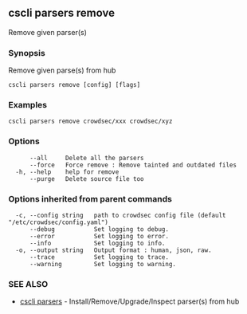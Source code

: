## cscli parsers remove

Remove given parser(s)

### Synopsis

Remove given parse(s) from hub

```
cscli parsers remove [config] [flags]
```

### Examples

```
cscli parsers remove crowdsec/xxx crowdsec/xyz
```

### Options

```
      --all     Delete all the parsers
      --force   Force remove : Remove tainted and outdated files
  -h, --help    help for remove
      --purge   Delete source file too
```

### Options inherited from parent commands

```
  -c, --config string   path to crowdsec config file (default "/etc/crowdsec/config.yaml")
      --debug           Set logging to debug.
      --error           Set logging to error.
      --info            Set logging to info.
  -o, --output string   Output format : human, json, raw.
      --trace           Set logging to trace.
      --warning         Set logging to warning.
```

### SEE ALSO

* [cscli parsers](cscli_parsers.md)	 - Install/Remove/Upgrade/Inspect parser(s) from hub


